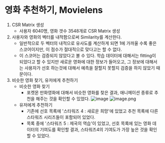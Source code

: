 # 영화 추천하기, Movielens

1. CSR Matrix 생성
    - 사용자 6040명, 영화 갯수 3548개로 CSR Matrix 생성
2. 사용자와 영화의 벡터를 내적함으로써 Similarity를 계산한다.
    - 일반적으로 두 벡터의 내적으로 유사도를 계산하게 되면 1에 가까울 수록 좋은 스코어이지만, 이 점수가 절대적으로 맞다고는 할 수 없다.
    - 이 스코어는 검증되지 않았다고 볼 수 있다. 학습 데이터에 대해서는 fitting이 되었다고 할 수 있지만 새로운 영화에 대한 정보가 들어오고, 그 정보에 대해서는 사용자가 선호 하는것에 대해서 예측을 잘할지 못할지 검증을 하지 않았기 때문이다.
3. 비슷한 영화 찾기, 유저에게 추천하기
    - 비슷한 영화 찾기
        - 포켓몬 만화영화에 대해서 비슷한 영화를 찾은 결과, 애니메이션 종류로 추천을 해주는 것을 확인할 수 있었다.
            ![image](https://user-images.githubusercontent.com/48716219/90497803-77cad100-e182-11ea-94e1-13a6384e1788.png)
            ![image.png](attachment:image.png)
    - 유저에게 추천하기
        - 기존에 선호 목록에 '스타워즈 4 : 새로운 희망'에 있었고 추천 목록에 다른 스타워즈 시리즈들이 포함되어 있었다.
        - 목록 중에 '스타워즈 5 : 제국의 역습'이 있었고, 선호 목록에 있는 영화 데이터의 기여도를 확인할 결과, 스타워즈4의 기여도가 가장 높은 것을 확인할 수 있었다.